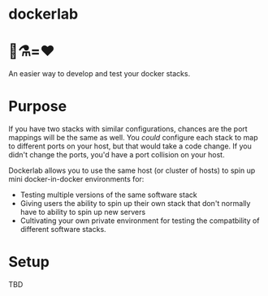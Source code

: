 # dockerlab 
# 🐳⚗=❤️
An easier way to develop and test your docker stacks.

# Purpose
If you have two stacks with similar configurations, chances are the port mappings will be the same as well. You *could* configure each stack to map to different ports on your host, but that would take a code change. If you didn't change the ports, you'd have a port collision on your host.

Dockerlab allows you to use the same host (or cluster of hosts) to spin up mini docker-in-docker environments for:
- Testing multiple versions of the same software stack
- Giving users the ability to spin up their own stack that don't normally have to ability to spin up new servers
- Cultivating your own private environment for testing the compatbility of different software stacks.


# Setup
TBD
